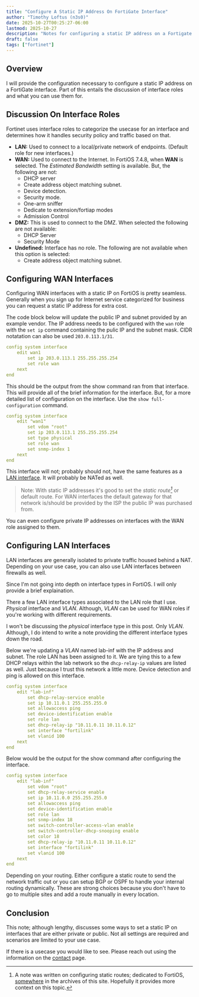```yaml
---
title: "Configure A Static IP Address On FortiGate Interface"
author: "Timothy Loftus (n3s0)"
date: 2025-10-27T00:25:27-06:00
lastmod: 2025-10-27
description: "Notes for configuring a static IP address on a Fortigate interface."
draft: false
tags: ["fortinet"]
---
```


## Overview

I will provide the configuration necessary to configure a static IP address on a
FortiGate interface. Part of this entails the discussion of interface roles and
what you can use them for.

## Discussion On Interface Roles

Fortinet uses interface roles to categorize the usecase for an interface and
determines how it handles security policy and traffic based on that.

- **LAN:** Used to connect to a local/private network of endpoints. (Default
  role for new interfaces.)
- **WAN:** Used to connect to the Internet. In FortiOS 7.4.8, when **WAN** is
  selected. The *Estimated Bandwidth* setting is available. But, the following are
  not:
    - DHCP server
    - Create address object matching subnet.
    - Device detection.
    - Security mode.
    - One-arm sniffer
    - Dedicate to extension/fortiap modes
    - Admission Control
- **DMZ:** This is used to connect to the DMZ. When selected the following are
  not available:
    - DHCP Server
    - Security Mode
- **Undefined:** Interface has no role. The following are not available when
  this option is selected:
    - Create address object matching subnet.

## Configuring WAN Interfaces

Configuring WAN interfaces with a static IP on FortiOS is pretty seamless. 
Generally when you sign up for Internet service categorized for business you 
can request a static IP address for extra cost.

The code block below will update the public IP and subnet provided by an example
vendor. The IP address needs to be configured with the `wan` role with the `set
ip` command containing the pulic IP and the subnet mask. CIDR notatation can
also be used `203.0.113.1/31`.

```yaml
config system interface
    edit wan1
        set ip 203.0.113.1 255.255.255.254
        set role wan
    next
end
```

This should be the output from the show command ran from that interface. This
will provide all of the brief information for the interface. But, for a more
detailed list of configuration on the interface. Use the `show
full-configuration` command.

```yaml
config system interface
    edit "wan1"
        set vdom "root"
        set ip 203.0.113.1 255.255.255.254
        set type physical
        set role wan
        set snmp-index 1
    next
end
```

This interface will not; probably should not, have the same features as a 
[LAN interface](##discussion-on-interface-roles). It will probably be NATed as
well.

> Note: With static IP addresses it's good to set the <cite>static route[^1]</cite> 
> or default route. For WAN interfaces the default gateway for that network 
> is/should be provided by the ISP the public IP was purchased from.

[^1]: A note was written on configuring static routes; dedicated to FortiOS,
    [somewhere](/feed/notes/fortinet/create-static-routes-using-cli-on-fortios/) 
    in the archives of this site. Hopefully it provides more context on this
    topic.

You can even configure private IP addresses on interfaces with the WAN role
assigned to them.

## Configuring LAN Interfaces

LAN interfaces are generally isolated to private traffic housed behind a NAT.
Depending on your use case, you can also use LAN interfaces between firewalls as
well. 

Since I'm not going into depth on interface types in FortiOS. I will only
provide a brief explaination.

There a few LAN interface types associated to the LAN role that I use.
*Physical* interface and *VLAN*. Although, *VLAN* can be used for WAN roles if you're
working with different requirements.

I won't be discussing the *physical* interface type in this post. Only *VLAN*.
Although, I do intend to write a note providing the different interface types
down the road.

Below we're updating a *VLAN* named lab-inf with the IP address and subnet. The
role LAN has been assigned to it. We are tying this to a few DHCP relays within
the lab network so the `dhcp-relay-ip` values are listed as well. Just because I
trust this network a little more. Device detection and ping is allowed on this
interface.

```yaml
config system interface
    edit "lab-inf"
        set dhcp-relay-service enable
        set ip 10.11.0.1 255.255.255.0
        set allowaccess ping
        set device-identification enable
        set role lan
        set dhcp-relay-ip "10.11.0.11 10.11.0.12"
        set interface "fortilink"
        set vlanid 100
    next
end
```

Below would be the output for the show command after configuring the interface.

```yaml
config system interface
    edit "lab-inf"
        set vdom "root"
        set dhcp-relay-service enable
        set ip 10.11.0.0 255.255.255.0
        set allowaccess ping
        set device-identification enable
        set role lan
        set snmp-index 18
        set switch-controller-access-vlan enable
        set switch-controller-dhcp-snooping enable
        set color 18
        set dhcp-relay-ip "10.11.0.11 10.11.0.12"
        set interface "fortilink"
        set vlanid 100
    next
end
```

Depending on your routing. Either configure a static route to send the network
traffic out or you can setup BGP or OSPF to handle your internal routing
dynamically. These are strong choices because you don't have to go to multiple
sites and add a route manually in every location.

## Conclusion 

This note; although lengthy, discusses some ways to set a static IP on
interfaces that are either private or public. Not all settings are required and
scenarios are limited to your use case.

If there is a usecase you would like to see. Please reach out using the
information on the [contact](/contact) page.
